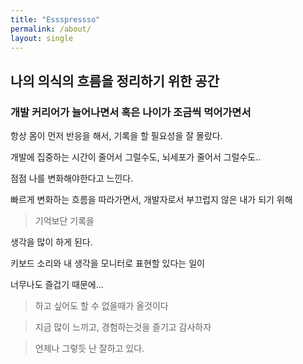 ```yaml
---
title: "Essspressso"
permalink: /about/
layout: single
---
```


## 나의 의식의 흐름을 정리하기 위한 공간

### 개발 커리어가 늘어나면서 혹은 나이가 조금씩 먹어가면서

항상 몸이 먼저 반응을 해서, 기록을 할 필요성을 잘 몰랐다.

개발에 집중하는 시간이 줄어서 그럴수도, 뇌세포가 줄어서 그럴수도.. 

점점 나를 변화해야한다고 느낀다.

빠르게 변화하는 흐름을 따라가면서, 개발자로서 부끄럽지 않은 내가 되기 위해

> 기억보단 기록을

생각을 많이 하게 된다.

키보드 소리와 내 생각을 모니터로 표현할 있다는 일이

너무나도 즐겁기 때문에...


> 하고 싶어도 할 수 없을때가 올것이다

> 지금 많이 느끼고, 경험하는것을 즐기고 감사하자

> 언제나 그렇듯 난 잘하고 있다.